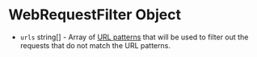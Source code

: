 # WebRequestFilter Object

* `urls` string[] - Array of [URL patterns](https://developer.mozilla.org/en-US/docs/Mozilla/Add-ons/WebExtensions/Match_patterns) that will be used to filter out the requests that do not match the URL patterns.

